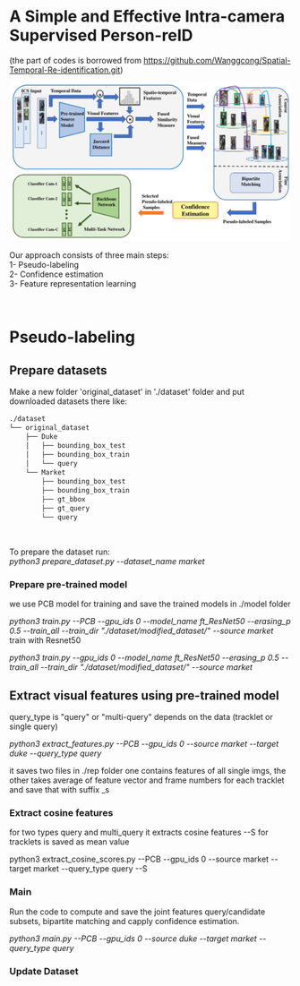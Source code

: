 # A Simple and Effective Intra-camera Supervised Person-reID
(the part of codes is borrowed from https://github.com/Wanggcong/Spatial-Temporal-Re-identification.git)
<p align="center">
  <img src="2-1.png" width="1050" title="hover text">
</p>





Our approach consists of three main steps:</br>
1- Pseudo-labeling</br>
2- Confidence estimation</br>
3- Feature representation learning</br>

</br>

# Pseudo-labeling
## Prepare datasets
Make a new folder 'original_dataset' in './dataset' folder and put downloaded datasets there like: 

```
./dataset
└── original_dataset
    ├── Duke
    │   ├── bounding_box_test
    │   ├── bounding_box_train
    │   └── query
    └── Market
        ├── bounding_box_test
        ├── bounding_box_train
        ├── gt_bbox
        ├── gt_query
        └── query



```
To prepare the dataset run:<br>
*python3 prepare_dataset.py --dataset_name market*

### Prepare pre-trained model
we use PCB model for training and save the trained models in ./model folder <br>

*python3 train.py --PCB --gpu_ids 0 --model_name ft_ResNet50 --erasing_p 0.5 --train_all --train_dir "./dataset/modified_dataset/" --source market*
<br>
train with Resnet50 <br>

*python3 train.py  --gpu_ids 0 --model_name ft_ResNet50 --erasing_p 0.5 --train_all --train_dir "./dataset/modified_dataset/" --source market*


## Extract visual features using pre-trained model

query_type is "query" or "multi-query" depends on the data (tracklet or single query)

*python3 extract_features.py --PCB --gpu_ids 0  --source market --target duke --query_type query*

it saves two files in ./rep folder one contains features of all single imgs, the other takes average of feature vector and frame numbers for each tracklet and save that with suffix _s 


### Extract cosine features
for two types query and multi_query it extracts cosine features
--S for tracklets is saved as mean value

python3 extract_cosine_scores.py --PCB --gpu_ids 0 --source market --target market --query_type query  --S

### Main
Run the code to compute and save the joint features query/candidate subsets, bipartite matching and capply confidence estimation.<br>

*python3 main.py --PCB --gpu_ids 0 --source duke --target market --query_type query*


### Update Dataset



